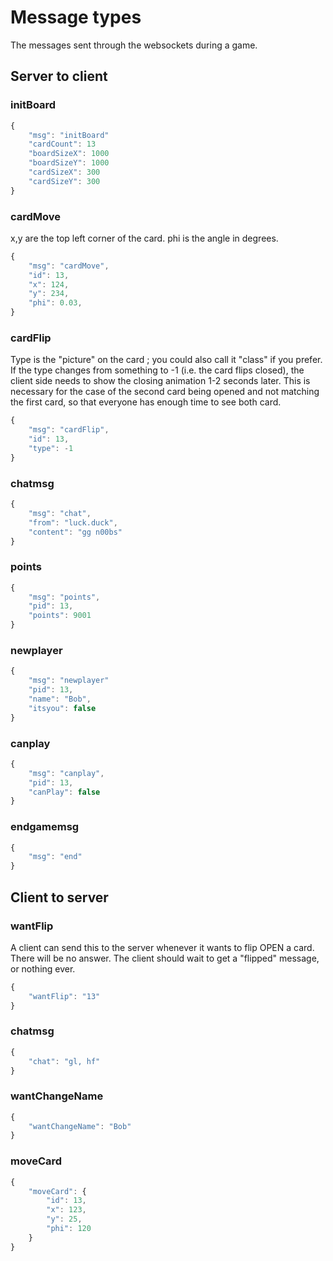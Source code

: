 Message types
=============
The messages sent through the websockets during a game.

Server to client
----------------
### initBoard
```javascript
{
	"msg": "initBoard"
	"cardCount": 13
	"boardSizeX": 1000
	"boardSizeY": 1000
	"cardSizeX": 300
	"cardSizeY": 300
}
```

### cardMove
x,y are the top left corner of the card.
phi is the angle in degrees.
```javascript
{
	"msg": "cardMove",
	"id": 13,
	"x": 124,
	"y": 234,
	"phi": 0.03,
}
```

### cardFlip
Type is the "picture" on the card ; you could also call it "class" if you prefer.
If the type changes from something to -1 (i.e. the card flips closed),
the client side needs to show the closing animation 1-2 seconds later.
This is necessary for the case of the second card being opened and not matching
the first card, so that everyone has enough time to see both card.
```javascript
{
	"msg": "cardFlip",
	"id": 13,
	"type": -1
}
```

### chatmsg
```javascript
{
	"msg": "chat",
	"from": "luck.duck",
	"content": "gg n00bs"
}
```

### points
```javascript
{
	"msg": "points",
	"pid": 13,
	"points": 9001
}
```

### newplayer
```javascript
{
	"msg": "newplayer"
	"pid": 13,
	"name": "Bob",
	"itsyou": false
}
```

### canplay
```javascript
{
	"msg": "canplay",
	"pid": 13,
	"canPlay": false
}
```

### endgamemsg
```javascript
{
	"msg": "end"
}
```

Client to server
----------------

### wantFlip
A client can send this to the server whenever it wants to flip OPEN a card. There will be no answer.
The client should wait to get a "flipped" message, or nothing ever.
```javascript
{
	"wantFlip": "13"
}
```

### chatmsg
```javascript
{
	"chat": "gl, hf"
}
```

### wantChangeName
```javascript
{
	"wantChangeName": "Bob"
}
```

### moveCard
```javascript
{
	"moveCard": {
		"id": 13,
		"x": 123,
		"y": 25,
		"phi": 120
	}
}
```
